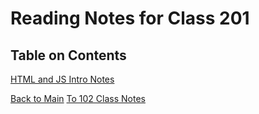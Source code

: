 # Reading Notes for Class 201

## Table on Contents

[HTML and JS Intro Notes](html_js_intro.md)


[Back to Main](README.md)
[To 102 Class Notes](class_102_notes.md)